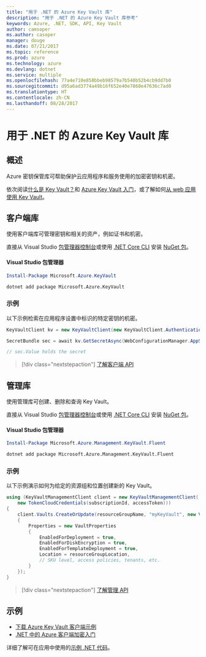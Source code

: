 ```yaml
---
title: "用于 .NET 的 Azure Key Vault 库"
description: "用于 .NET 的 Azure Key Vault 库参考"
keywords: Azure, .NET, SDK, API, Key Vault
author: camsoper
ms.author: casoper
manager: douge
ms.date: 07/21/2017
ms.topic: reference
ms.prod: azure
ms.technology: azure
ms.devlang: dotnet
ms.service: multiple
ms.openlocfilehash: 77a4e710e858bbeb98579a7b540b52b4cb9dd7b0
ms.sourcegitcommit: d95a6ad3774a49b16f652e40e7860e47636c7ad0
ms.translationtype: HT
ms.contentlocale: zh-CN
ms.lasthandoff: 08/28/2017
---
```

# <a name="azure-key-vault-libraries-for-net"></a>用于 .NET 的 Azure Key Vault 库

## <a name="overview"></a>概述

Azure 密钥保管库可帮助保护云应用程序和服务使用的加密密钥和机密。

依次阅读[什么是 Key Vault？](/azure/key-vault/key-vault-whatis)和 [Azure Key Vault 入门](/azure/key-vault/key-vault-get-started)，或了解如何[从 web 应用使用 Key Vault](/azure/key-vault/key-vault-use-from-web-application)。

## <a name="client-library"></a>客户端库

使用客户端库可管理密钥和相关的资产，例如证书和机密。

直接从 Visual Studio [包管理器控制台][PackageManager]或使用 [.NET Core CLI][DotNetCLI] 安装 [NuGet 包](https://www.nuget.org/packages/Microsoft.Azure.KeyVault)。

#### <a name="visual-studio-package-manager"></a>Visual Studio 包管理器

```powershell
Install-Package Microsoft.Azure.KeyVault
```

```bash
dotnet add package Microsoft.Azure.KeyVault
```

### <a name="example"></a>示例

以下示例检索在应用程序设置中标识的特定密钥的机密。

```csharp
KeyVaultClient kv = new KeyVaultClient(new KeyVaultClient.AuthenticationCallback(securityToken));

SecretBundle sec = await kv.GetSecretAsync(WebConfigurationManager.AppSettings["SecretUri"]);

// sec.Value holds the secret
```

> [!div class="nextstepaction"]
> [了解客户端 API](/dotnet/api/overview/azure/keyvault/client)

## <a name="management-library"></a>管理库

使用管理库可创建、删除和查询 Key Vault。

直接从 Visual Studio [包管理器控制台][PackageManager]或使用 [.NET Core CLI][DotNetCLI] 安装 [NuGet 包](https://www.nuget.org/packages/Microsoft.Azure.Management.KeyVault.Fluent)。

#### <a name="visual-studio-package-manager"></a>Visual Studio 包管理器

```powershell
Install-Package Microsoft.Azure.Management.KeyVault.Fluent
```

```bash
dotnet add package Microsoft.Azure.Management.KeyVault.Fluent
```

### <a name="example"></a>示例

以下示例演示如何为给定的资源组和位置创建新的 Key Vault。

```csharp
using (KeyVaultManagementClient client = new KeyVaultManagementClient(
    new TokenCloudCredentials(subscriptionId, accessToken)))
{
    client.Vaults.CreateOrUpdate(resourceGroupName, "myKeyVault", new VaultCreateOrUpdateParameters
    {
        Properties = new VaultProperties
        {
            EnabledForDeployment = true,
            EnabledForDiskEncryption = true,
            EnabledForTemplateDeployment = true,
            Location = resourceGroupLocation,
            // SKU level, access policies, tenants, etc.
        }
    });
}
```

> [!div class="nextstepaction"]
> [了解管理 API](/dotnet/api/overview/azure/keyvault/management)

## <a name="samples"></a>示例

* [下载 Azure Key Vault 客户端示例](https://www.microsoft.com/download/details.aspx?id=45343)
* [.NET 中的 Azure 客户端加密入门](https://azure.microsoft.com/resources/samples/storage-dotnet-client-side-encryption/)


详细了解可在应用中使用的[示例 .NET 代码](https://azure.microsoft.com/resources/samples/?platform=dotnet)。

[PackageManager]: https://docs.microsoft.com/nuget/tools/package-manager-console
[DotNetCLI]: https://docs.microsoft.com/en-us/dotnet/core/tools/dotnet-add-package
